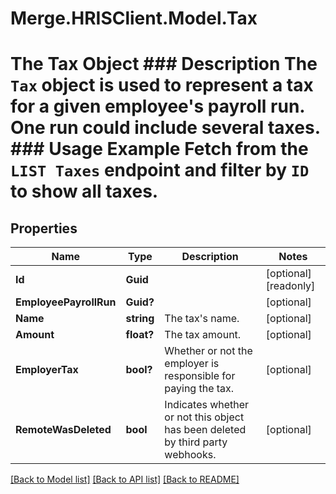 # Merge.HRISClient.Model.Tax
# The Tax Object ### Description The `Tax` object is used to represent a tax for a given employee's payroll run. One run could include several taxes.  ### Usage Example Fetch from the `LIST Taxes` endpoint and filter by `ID` to show all taxes.

## Properties

Name | Type | Description | Notes
------------ | ------------- | ------------- | -------------
**Id** | **Guid** |  | [optional] [readonly] 
**EmployeePayrollRun** | **Guid?** |  | [optional] 
**Name** | **string** | The tax&#39;s name. | [optional] 
**Amount** | **float?** | The tax amount. | [optional] 
**EmployerTax** | **bool?** | Whether or not the employer is responsible for paying the tax. | [optional] 
**RemoteWasDeleted** | **bool** | Indicates whether or not this object has been deleted by third party webhooks. | [optional] 

[[Back to Model list]](../README.md#documentation-for-models) [[Back to API list]](../README.md#documentation-for-api-endpoints) [[Back to README]](../README.md)

